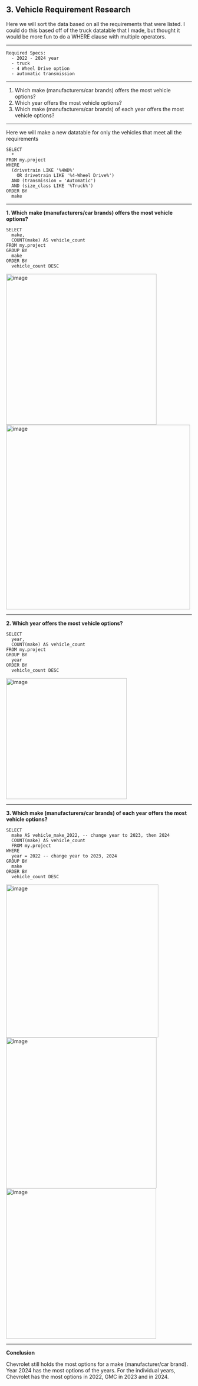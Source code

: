 ## 3. Vehicle Requirement Research

Here we will sort the data based on all the requirements that were listed. 
I could do this based off of the truck datatable that I made, but thought it would be more fun to do a WHERE clause with multiple operators.

-----
```
Required Specs:
  - 2022 - 2024 year
  - truck
  - 4 Wheel Drive option
  - automatic transmission
```
-----
1. Which make (manufacturers/car brands) offers the most vehicle options?
2. Which year offers the most vehicle options?
3. Which make (manufacturers/car brands) of each year offers the most vehicle options?

-----

Here we will make a new datatable for only the vehicles that meet all the requirements
```
SELECT  
  *
FROM my.project 
WHERE
  (drivetrain LIKE '%4WD%'
    OR drivetrain LIKE '%4-Wheel Drive%')
  AND (transmission = 'Automatic')
  AND (size_class LIKE '%Truck%')
ORDER BY
  make
```
-----
**1. Which make (manufacturers/car brands) offers the most vehicle options?**

```
SELECT  
  make,
  COUNT(make) AS vehicle_count
FROM my.project 
GROUP BY
  make
ORDER BY
  vehicle_count DESC
```
<img width="408" alt="image" src="https://github.com/user-attachments/assets/565e30b9-f1da-4d1f-8c67-846bf818042b">

<img width="499" alt="image" src="https://github.com/user-attachments/assets/52105dc6-9b93-4920-9d62-e5c0b479edf8">

-----
**2. Which year offers the most vehicle options?**

```
SELECT  
  year,
  COUNT(make) AS vehicle_count
FROM my.project 
GROUP BY
  year
ORDER BY
  vehicle_count DESC
```
<img width="327" alt="image" src="https://github.com/user-attachments/assets/a9225bb8-3394-4d7e-8bc7-fd4bccacbbcf">

-----
**3. Which make (manufacturers/car brands) of each year offers the most vehicle options?**

```
SELECT  
  make AS vehicle_make_2022, -- change year to 2023, then 2024
  COUNT(make) AS vehicle_count
  FROM my.project 
WHERE
  year = 2022 -- change year to 2023, 2024
GROUP BY 
  make
ORDER BY
  vehicle_count DESC
```
<img width="413" alt="image" src="https://github.com/user-attachments/assets/b4f99b8e-75d2-4233-8b95-c3bfc598b468">
<img width="408" alt="image" src="https://github.com/user-attachments/assets/e690a61f-0bd9-4e6c-a8f5-04e69dbb9a8e">
<img width="407" alt="image" src="https://github.com/user-attachments/assets/1eeeb437-26fe-4d2b-9188-c4c26a401e4f">

-----
**Conclusion**

Chevrolet still holds the most options for a make (manufacturer/car brand).
Year 2024 has the most options of the years.
For the individual years, Chevrolet has the most options in 2022, GMC in 2023 and in 2024.
